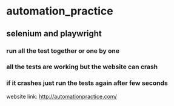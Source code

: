 # automation_practice
## selenium and playwright
### run all the test together or one by one
### all the tests are working but the website can crash
### if it crashes just run the tests again after few seconds
website link: http://automationpractice.com/
